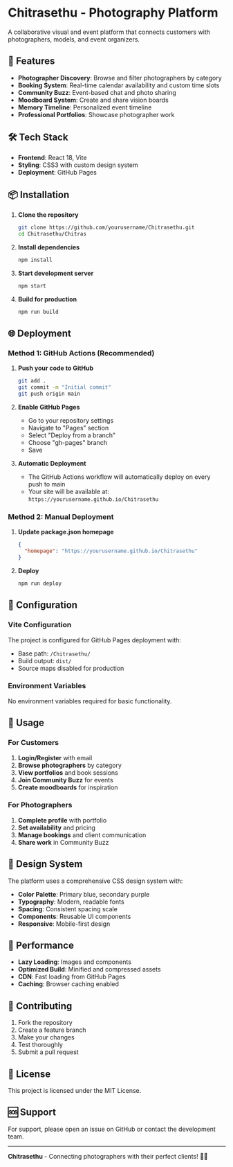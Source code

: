 # Chitrasethu - Photography Platform

A collaborative visual and event platform that connects customers with photographers, models, and event organizers.

## 🚀 Features

- **Photographer Discovery**: Browse and filter photographers by category
- **Booking System**: Real-time calendar availability and custom time slots
- **Community Buzz**: Event-based chat and photo sharing
- **Moodboard System**: Create and share vision boards
- **Memory Timeline**: Personalized event timeline
- **Professional Portfolios**: Showcase photographer work

## 🛠️ Tech Stack

- **Frontend**: React 18, Vite
- **Styling**: CSS3 with custom design system
- **Deployment**: GitHub Pages

## 📦 Installation

1. **Clone the repository**
   ```bash
   git clone https://github.com/yourusername/Chitrasethu.git
   cd Chitrasethu/Chitras
   ```

2. **Install dependencies**
   ```bash
   npm install
   ```

3. **Start development server**
   ```bash
   npm start
   ```

4. **Build for production**
   ```bash
   npm run build
   ```

## 🌐 Deployment

### Method 1: GitHub Actions (Recommended)

1. **Push your code to GitHub**
   ```bash
   git add .
   git commit -m "Initial commit"
   git push origin main
   ```

2. **Enable GitHub Pages**
   - Go to your repository settings
   - Navigate to "Pages" section
   - Select "Deploy from a branch"
   - Choose "gh-pages" branch
   - Save

3. **Automatic Deployment**
   - The GitHub Actions workflow will automatically deploy on every push to main
   - Your site will be available at: `https://yourusername.github.io/Chitrasethu`

### Method 2: Manual Deployment

1. **Update package.json homepage**
   ```json
   {
     "homepage": "https://yourusername.github.io/Chitrasethu"
   }
   ```

2. **Deploy**
   ```bash
   npm run deploy
   ```

## 🔧 Configuration

### Vite Configuration
The project is configured for GitHub Pages deployment with:
- Base path: `/Chitrasethu/`
- Build output: `dist/`
- Source maps disabled for production

### Environment Variables
No environment variables required for basic functionality.

## 📱 Usage

### For Customers
1. **Login/Register** with email
2. **Browse photographers** by category
3. **View portfolios** and book sessions
4. **Join Community Buzz** for events
5. **Create moodboards** for inspiration

### For Photographers
1. **Complete profile** with portfolio
2. **Set availability** and pricing
3. **Manage bookings** and client communication
4. **Share work** in Community Buzz

## 🎨 Design System

The platform uses a comprehensive CSS design system with:
- **Color Palette**: Primary blue, secondary purple
- **Typography**: Modern, readable fonts
- **Spacing**: Consistent spacing scale
- **Components**: Reusable UI components
- **Responsive**: Mobile-first design

## 🚀 Performance

- **Lazy Loading**: Images and components
- **Optimized Build**: Minified and compressed assets
- **CDN**: Fast loading from GitHub Pages
- **Caching**: Browser caching enabled

## 🤝 Contributing

1. Fork the repository
2. Create a feature branch
3. Make your changes
4. Test thoroughly
5. Submit a pull request

## 📄 License

This project is licensed under the MIT License.

## 🆘 Support

For support, please open an issue on GitHub or contact the development team.

---

**Chitrasethu** - Connecting photographers with their perfect clients! 📸✨
